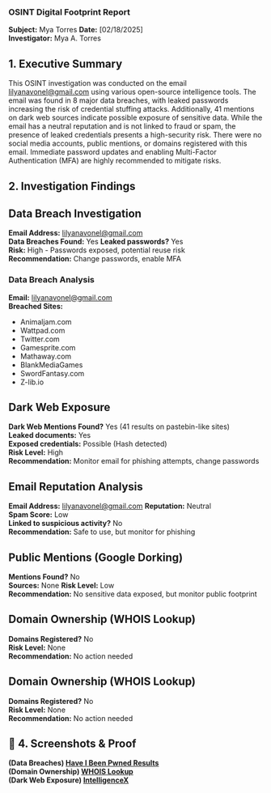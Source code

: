 ### OSINT Digital Footprint Report
**Subject:** Mya Torres
**Date:** [02/18/2025]  
**Investigator:** Mya A. Torres  

## 1. Executive Summary  
This OSINT investigation was conducted on the email lilyanavonel@gmail.com using various open-source intelligence tools. The email was found in 8 major data breaches, with leaked passwords increasing the risk of credential stuffing attacks. Additionally, 41 mentions on dark web sources indicate possible exposure of sensitive data. While the email has a neutral reputation and is not linked to fraud or spam, the presence of leaked credentials presents a high-security risk. There were no social media accounts, public mentions, or domains registered with this email. Immediate password updates and enabling Multi-Factor Authentication (MFA) are highly recommended to mitigate risks. 

## 2. Investigation Findings  

## Data Breach Investigation  
**Email Address:** lilyanavonel@gmail.com  
**Data Breaches Found:** Yes 
**Leaked passwords?** Yes  
**Risk:** High - Passwords exposed, potential reuse risk  
**Recommendation:** Change passwords, enable MFA  

### **Data Breach Analysis**  
**Email:** lilyanavonel@gmail.com  
**Breached Sites:**  
- Animaljam.com
- Wattpad.com
- Twitter.com
- Gamesprite.com
- Mathaway.com
- BlankMediaGames
- SwordFantasy.com
- Z-lib.io

## Dark Web Exposure  
**Dark Web Mentions Found?** Yes (41 results on pastebin-like sites)  
**Leaked documents:** Yes  
**Exposed credentials:** Possible (Hash detected)  
**Risk Level:** High  
**Recommendation:** Monitor email for phishing attempts, change passwords  

##  Email Reputation Analysis  
**Email Address:** lilyanavonel@gmail.com 
**Reputation:** Neutral  
**Spam Score:** Low  
**Linked to suspicious activity?** No  
**Recommendation:** Safe to use, but monitor for phishing

## Public Mentions (Google Dorking)  
**Mentions Found?** No   
**Sources:** None 
**Risk Level:** Low  
**Recommendation:** No sensitive data exposed, but monitor public footprint  

## Domain Ownership (WHOIS Lookup)  
**Domains Registered?** No  
**Risk Level:** None  
**Recommendation:** No action needed  

## Domain Ownership (WHOIS Lookup)  
**Domains Registered?** No  
**Risk Level:** None  
**Recommendation:** No action needed  


## 📂 4. Screenshots & Proof  
**(Data Breaches) [Have I Been Pwned Results](../screenshots/haveibeenpwned.png)**  
**(Domain Ownership) [WHOIS Lookup](../screenshots/whois-lookup-example.png)**  
**(Dark Web Exposure) [IntelligenceX](../screenshots/intelx-results.png)**  

